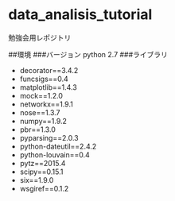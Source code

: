 # data_analisis_tutorial
勉強会用レポジトリ

##環境
###バージョン
python 2.7
###ライブラリ
* decorator==3.4.2
* funcsigs==0.4
* matplotlib==1.4.3
* mock==1.2.0
* networkx==1.9.1
* nose==1.3.7
* numpy==1.9.2
* pbr==1.3.0
* pyparsing==2.0.3
* python-dateutil==2.4.2
* python-louvain==0.4
* pytz==2015.4
* scipy==0.15.1
* six==1.9.0
* wsgiref==0.1.2
